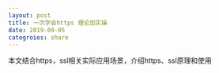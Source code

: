```yaml
---
layout: post
title: 一次学会https 理论加实操
date: 2019-09-05
categroies: share
---
```



本文结合https，ssl相关实际应用场景，介绍https、ssl原理和使用

